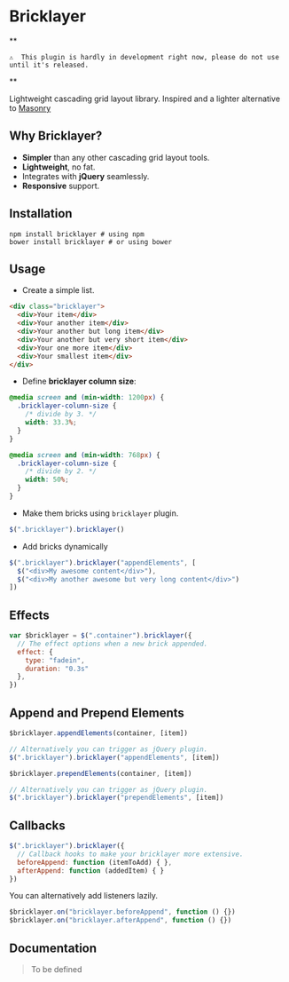 # Bricklayer

**
```
⚠️  This plugin is hardly in development right now, please do not use until it's released.
```
**

Lightweight cascading grid layout library. Inspired and a lighter alternative to [Masonry](http://masonry.desandro.com/)

## Why Bricklayer?

 - **Simpler** than any other cascading grid layout tools.
 - **Lightweight**, no fat.
 - Integrates with **jQuery** seamlessly.
 - **Responsive** support.

## Installation
```
npm install bricklayer # using npm
bower install bricklayer # or using bower
```

## Usage

- Create a simple list.

```html
<div class="bricklayer">
  <div>Your item</div>
  <div>Your another item</div>
  <div>Your another but long item</div>
  <div>Your another but very short item</div>
  <div>Your one more item</div>
  <div>Your smallest item</div>
</div>
```

- Define **bricklayer column size**:

```css
@media screen and (min-width: 1200px) {
  .bricklayer-column-size {
    /* divide by 3. */
    width: 33.3%;
  }
}

@media screen and (min-width: 768px) {
  .bricklayer-column-size {
    /* divide by 2. */
    width: 50%;
  }
}
```

- Make them bricks using `bricklayer` plugin.

```js
$(".bricklayer").bricklayer()
```

- Add bricks dynamically

```js
$(".bricklayer").bricklayer("appendElements", [
  $("<div>My awesome content</div>"),
  $("<div>My another awesome but very long content</div>")
])
```

## Effects

```js
var $bricklayer = $(".container").bricklayer({
  // The effect options when a new brick appended.
  effect: {
    type: "fadein",
    duration: "0.3s"
  },
})
```

## Append and Prepend Elements

```js
$bricklayer.appendElements(container, [item])

// Alternatively you can trigger as jQuery plugin.
$(".bricklayer").bricklayer("appendElements", [item])
```

```js
$bricklayer.prependElements(container, [item])

// Alternatively you can trigger as jQuery plugin.
$(".bricklayer").bricklayer("prependElements", [item])
```

## Callbacks

```js
$(".bricklayer").bricklayer({
  // Callback hooks to make your bricklayer more extensive.
  beforeAppend: function (itemToAdd) { },
  afterAppend: function (addedItem) { }
})
```

You can alternatively add listeners lazily.

```js
$bricklayer.on("bricklayer.beforeAppend", function () {})
$bricklayer.on("bricklayer.afterAppend", function () {})
```

## Documentation

> To be defined
